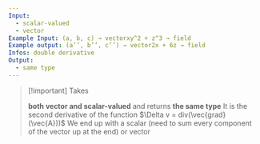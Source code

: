 ```yaml
---
Input:
  - scalar-valued
  - vector
Example Input: (a, b, c) → vectorxy^2 + z^3 → field
Example output: (a’’, b’’, c’’) → vector2x + 6z → field
Infos: double derivative
Output:
  - same type
---
```

  

> [!important] Takes
> 
> **both vector and scalar-valued** and returns **the same type**
It is the second derivative of the function
$\Delta v = div(\vec{grad}(\vec{A}))$
We end up with a scalar (need to sum every component of the vector up at the end) or vector